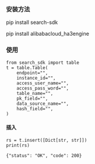 ### 安装方法
pip install search-sdk

pip install alibabacloud_ha3engine

### 使用
    from search_sdk import table
    t = table.Table(
        endpoint="",
        instance_id="",
        access_user_name="",
        access_pass_word="",
        table_name="",
        pk_field="",
        data_source_name="",
        hash_field="",
    )

#### 插入
    rs = t.insert([Dict[str, str]])
    print(rs)

    {"status": "OK", "code": 200}
